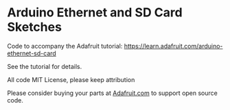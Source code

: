 # Arduino Ethernet and SD Card Sketches

Code to accompany the Adafruit tutorial: https://learn.adafruit.com/arduino-ethernet-sd-card

See the tutorial for details.

All code MIT License, please keep attribution

Please consider buying your parts at [Adafruit.com](https://www.adafruit.com) to support open source code.
